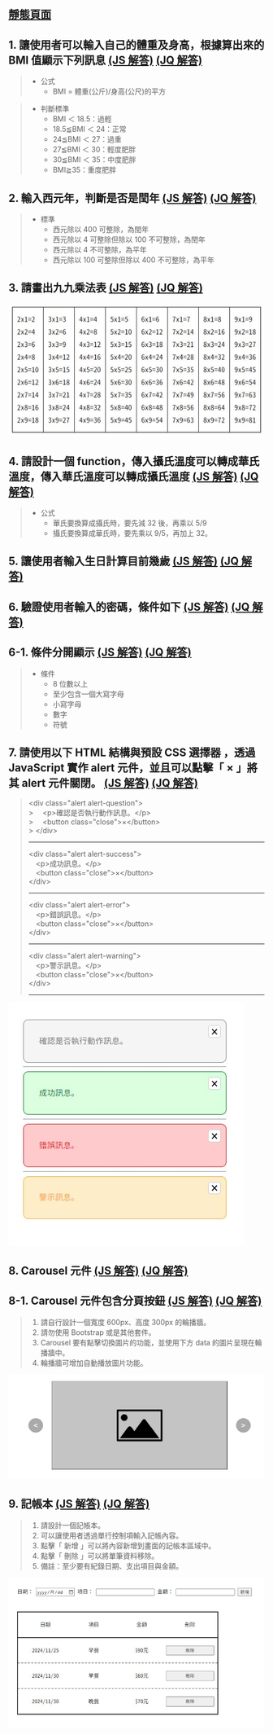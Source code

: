 ## [靜態頁面](https://Eddie110102.github.io/JavaScript_practice/01_bmi.html)

## 1. 讓使用者可以輸入自己的體重及身高，根據算出來的 BMI 值顯示下列訊息 [(JS 解答)](./01_bmi.html) [(JQ 解答)](./01_bmi-jQuery.html)

> - 公式
>   - BMI = 體重(公斤)/身高(公尺)的平方

> - 判斷標準
>   - BMI ＜ 18.5：過輕
>   - 18.5≦BMI ＜ 24：正常
>   - 24≦BMI ＜ 27：過重
>   - 27≦BMI ＜ 30：輕度肥胖
>   - 30≦BMI ＜ 35：中度肥胖
>   - BMI≧35：重度肥胖

## 2. 輸入西元年，判斷是否是閏年 [(JS 解答)](./02_leap-year.html) [(JQ 解答)](./02_leap-year-jQuery.html)

> - 標準
>   - 西元除以 400 可整除，為閏年
>   - 西元除以 4 可整除但除以 100 不可整除，為閏年
>   - 西元除以 4 不可整除，為平年
>   - 西元除以 100 可整除但除以 400 不可整除，為平年

## 3. 請畫出九九乘法表 [(JS 解答)](./03_multiplication-table.html) [(JQ 解答)](./03_multiplication-table-jQuery.html)

![99乘法表](./images/99table.JPG)

## 4. 請設計一個 function，傳入攝氏溫度可以轉成華氏溫度，傳入華氏溫度可以轉成攝氏溫度 [(JS 解答)](./04_temperature-translate.html) [(JQ 解答)](./04_temperature-translate-jQuery.html)

> - 公式
>   - 華氏要換算成攝氏時，要先減 32 後，再乘以 5/9
>   - 攝氏要換算成華氏時，要先乘以 9/5，再加上 32。

## 5. 讓使用者輸入生日計算目前幾歲 [(JS 解答)](./05_birthday.html) [(JQ 解答)](./05_birthday-jQuery.html)

## 6. 驗證使用者輸入的密碼，條件如下 [(JS 解答)](./06_password-regex.html) [(JQ 解答)](./06_password-regex-jQuery.html)

## 6-1. 條件分開顯示 [(JS 解答)](./06_password-regex-separate.html) [(JQ 解答)](./06_password-regex-separate-jQuery.html)

> - 條件
>   - 8 位數以上
>   - 至少包含一個大寫字母
>   - 小寫字母
>   - 數字
>   - 符號

## 7. 請使用以下 HTML 結構與預設 CSS 選擇器 ，透過 JavaScript 實作 alert 元件，並且可以點擊「 × 」將其 alert 元件關閉。 [(JS 解答)](./07_alert.html) [(JQ 解答)](./07_alert-jQuery.html)

> &lt;div class="alert alert-question"><br> > &emsp;&lt;p>確認是否執行動作訊息。&lt;/p><br> > &emsp;&lt;button class="close">×&lt;/button><br> > &lt;/div>
>
> <hr>
> &lt;div class="alert alert-success"><br>
> &emsp;&lt;p>成功訊息。&lt;/p><br>
> &emsp;&lt;button class="close">×&lt;/button><br>
> &lt;/div>
> <hr>
> &lt;div class="alert alert-error"><br>
> &emsp;&lt;p>錯誤訊息。&lt;/p><br>
> &emsp;&lt;button class="close">×&lt;/button><br>
> &lt;/div>
> <hr>
> &lt;div class="alert alert-warning"><br>
> &emsp;&lt;p>警示訊息。&lt;/p><br>
> &emsp;&lt;button class="close">×&lt;/button><br>
> &lt;/div>
> <hr>

![提示框](./images/alert.jpg)

## 8. Carousel 元件 [(JS 解答)](./08_carousel.html) [(JQ 解答)](./08_carousel-jQuery.html)

## 8-1. Carousel 元件包含分頁按鈕 [(JS 解答)](./08_carousel-pagination.html) [(JQ 解答)](./08_carousel-pagination-jQuery.html)

> 1. 請自行設計一個寬度 600px、高度 300px 的輪播牆。
> 2. 請勿使用 Bootstrap 或是其他套件。
> 3. Carousel 要有點擊切換圖片的功能，並使用下方 data 的圖片呈現在輪播牆中。
> 4. 輪播牆可增加自動播放圖片功能。

![輪播牆](./images/carousel.jpg)

## 9. 記帳本 [(JS 解答)](./09_account-book.html) [(JQ 解答)](./09_account-book-jQuery.html)

> 1. 請設計一個記帳本。
> 2. 可以讓使用者透過單行控制項輸入記帳內容。
> 3. 點擊「 新增 」可以將內容新增到畫面的記帳本區域中。
> 4. 點擊「 刪除 」可以將單筆資料移除。
> 5. 備註：至少要有紀錄日期、支出項目與金額。

![記帳本](./images/accountBook.jpg)
